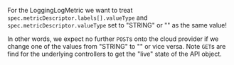 For the LoggingLogMetric we want to treat `spec.metricDescriptor.labels[].valueType` and `spec.metricDescriptor.valueType` set to "STRING" or "" as the same value!

In other words, we expect no further `POST`s onto the cloud provider if we change one of the values from "STRING" to "" or vice versa. Note `GET`s are find for the underlying controllers to get the "live" state of the API object.